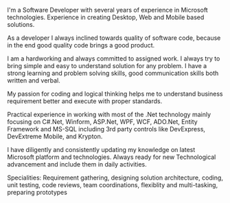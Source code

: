 I'm a Software Developer with several years of experience in Microsoft technologies. Experience in creating Desktop, Web and Mobile based solutions.

As a developer I always inclined towards quality of software code, because in the end good quality code brings a good product.

I am a hardworking and always committed to assigned work. I always try to bring simple and easy to understand solution for any problem. I have a strong learning and problem solving skills, good communication skills both written and verbal.

My passion for coding and logical thinking helps me to understand business requirement better and execute with proper standards.

Practical experience in working with most of the .Net technology mainly focusing on C#.Net, Winform, ASP.Net, WPF, WCF, ADO.Net, Entity Framework and MS-SQL including 3rd party controls like DevExpress, DevExtreme Mobile, and Krypton.

I have diligently and consistently updating my knowledge on latest Microsoft platform and technologies.
Always ready for new Technological advancement and include them in daily activities.

Specialities: Requirement gathering, designing solution architecture, coding, unit testing, code reviews, team coordinations, flexiblity and multi-tasking, preparing prototypes

